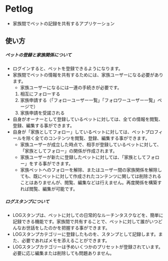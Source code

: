 # Petlog
- 家族間でペットの記録を共有するアプリケーション

## 使い方
##### ペットの登録と家族関係について
- ログインすると、ペットを登録できるようになります。
- 家族間でペットの情報を共有するためには、家族ユーザーになる必要があります。
  - 家族ユーザーになるには一連の手続きが必要です。
  1. 相互にフォローする
  2. 家族申請する（「フォローユーザー一覧」「フォロワーユーザー一覧」ページで）
  3. 家族申請を受諾される
- 自身がオーナーとして登録しているペットに対しては、全ての情報を閲覧、登録、編集する事ができます。
- 自身が「家族としてフォロー」しているペットに対しては、ペットプロフィールを除く全てのコンテンツを閲覧、登録、編集する事ができます。
  - 家族ユーザーが成立した時点で、相手が登録しているペットに対して、「家族としてフォロー」の関係が作成されます。
  - 家族ユーザーが新たに登録したペットに対しては、「家族としてフォロー」をする事ができます。
  - 家族ペットへのフォローを解除、またはユーザー間の家族関係を解除しても、既にペットに対して作成されたコンテンツに関しては削除されることはありませんが、閲覧、編集などは行えません。再度関係を構築すれば閲覧、編集が可能です。

##### ログスタンプについて
- LOGスタンプは、ペットに対しての日常的なルーチンタスクなどを、簡単に記録できる機能です。家族間で共有することで、ペットに対して誰がいつどんなお世話をしたのかを把握する事ができます。
- LOGスタンプカテゴリーに登録したものを、スタンプとして記録します。また、必要であればメモを添えることができます。
- LOGスタンプカテゴリーは予めいくつかのプリセットが登録されています。必要に応じ編集または削除しても問題ありません。
